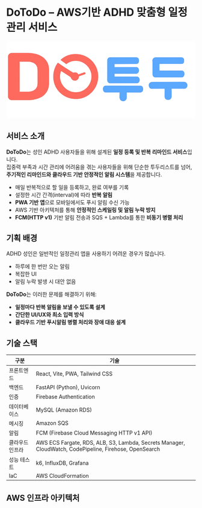 # DoToDo – AWS기반 ADHD 맞춤형 일정관리 서비스

![DoToDo Logo](frontend/public/logo.png)


## 서비스 소개

**DoToDo**는 성인 ADHD 사용자들을 위해 설계된 **일정 등록 및 반복 리마인드 서비스**입니다.  
집중력 부족과 시간 관리에 어려움을 겪는 사용자들을 위해 단순한 투두리스트를 넘어, **주기적인 리마인드와 클라우드 기반 안정적인 알림 시스템**을 제공합니다.

- 매일 반복적으로 할 일을 등록하고, 완료 여부를 기록
- 설정한 시간 간격(interval)에 따라 **반복 알림**
- **PWA 기반 앱**으로 모바일에서도 푸시 알림 수신 가능
- AWS 기반 아키텍처를 통해 **안정적인 스케일링 및 알림 누락 방지**
- **FCM(HTTP v1)** 기반 알림 전송과 SQS + Lambda를 통한 **비동기 병렬 처리**


## 기획 배경

ADHD 성인은 일반적인 일정관리 앱을 사용하기 어려운 경우가 많습니다.

- 하루에 한 번만 오는 알림
- 복잡한 UI
- 알림 누락 발생 시 대안 없음

**DoToDo**는 이러한 문제를 해결하기 위해:

- **일정마다 반복 알림을 보낼 수 있도록 설계**
- **간단한 UI/UX와 최소 입력 방식**
- **클라우드 기반 푸시알림 병렬 처리와 장애 대응 설계**


## 기술 스택

| 구분 | 기술 |
|------|------|
| 프론트엔드 | React, Vite, PWA, Tailwind CSS |
| 백엔드 | FastAPI (Python), Uvicorn |
| 인증 | Firebase Authentication |
| 데이터베이스 | MySQL (Amazon RDS) |
| 메시징 | Amazon SQS |
| 알림 | FCM (Firebase Cloud Messaging HTTP v1 API) |
| 클라우드 인프라 | AWS ECS Fargate, RDS, ALB, S3, Lambda, Secrets Manager, CloudWatch, CodePipeline, Firehose, OpenSearch |
| 성능 테스트 | k6, InfluxDB, Grafana |
| IaC | AWS CloudFormation |


## AWS 인프라 아키텍처
